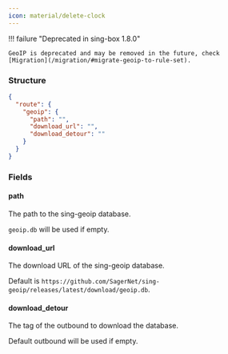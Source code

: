 ```yaml
---
icon: material/delete-clock
---
```


!!! failure "Deprecated in sing-box 1.8.0"

    GeoIP is deprecated and may be removed in the future, check [Migration](/migration/#migrate-geoip-to-rule-set).

### Structure

```json
{
  "route": {
    "geoip": {
      "path": "",
      "download_url": "",
      "download_detour": ""
    }
  }
}
```

### Fields

#### path

The path to the sing-geoip database.

`geoip.db` will be used if empty.

#### download_url

The download URL of the sing-geoip database.

Default is `https://github.com/SagerNet/sing-geoip/releases/latest/download/geoip.db`.

#### download_detour

The tag of the outbound to download the database.

Default outbound will be used if empty.